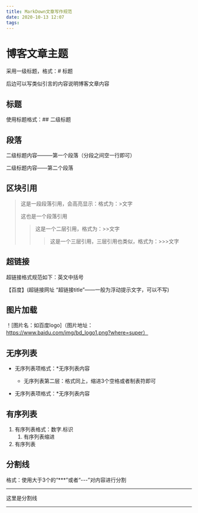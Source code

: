 ```yaml
---
title: MarkDown文章写作规范
date: 2020-10-13 12:07
tags:
---
```

# 博客文章主题
<!-- more --> 

采用一级标题，格式：# 标题

后边可以写类似引言的内容说明博客文章内容

## 标题
使用标题格式：## 二级标题

## 段落
二级标题内容———第一个段落（分段之间空一行即可）

二级标题内容——第二个段落

## 区块引用
>这是一段段落引用，会高亮显示：格式为：>文字
>
>这也是一个段落引用
>>这是一个二层引用，格式为：>>文字
>>>这是一个三层引用，三层引用也类似，格式为：>>>文字

## 超链接
超链接格式规范如下：英文中括号

【百度】(超链接网址 “超链接title”——一般为浮动提示文字，可以不写)

## 图片加载
！[图片名：如百度logo]（图片地址：https://www.baidu.com/img/bd_logo1.png?where=super）

## 无序列表
* 无序列表项格式：*无序列表内容

    * 无序列表第二层：格式同上，缩进3个空格或者制表符即可

* 无序列表项格式：*无序列表内容

## 有序列表
1. 有序列表格式：数字.标识
    1. 有序列表缩进
2. 有序列表

## 分割线
格式：使用大于3个的“***”或者“---”对内容进行分割

----- 
这里是分割线

----
